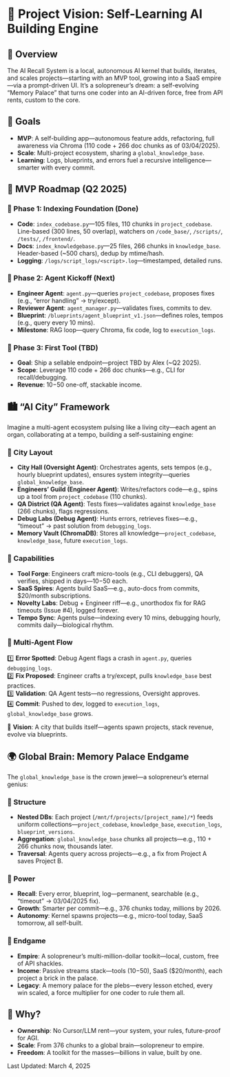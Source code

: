 # 🌌 Project Vision: Self-Learning AI Building Engine

## 🌟 Overview
The AI Recall System is a local, autonomous AI kernel that builds, iterates, and scales projects—starting with an MVP tool, growing into a SaaS empire—via a prompt-driven UI. It’s a solopreneur’s dream: a self-evolving “Memory Palace” that turns one coder into an AI-driven force, free from API rents, custom to the core.

## 🎯 Goals
- **MVP**: A self-building app—autonomous feature adds, refactoring, full awareness via Chroma (110 code + 266 doc chunks as of 03/04/2025).
- **Scale**: Multi-project ecosystem, sharing a `global_knowledge_base`.
- **Learning**: Logs, blueprints, and errors fuel a recursive intelligence—smarter with every commit.

## 🚀 MVP Roadmap (Q2 2025)
### 📌 Phase 1: Indexing Foundation (Done)
- **Code**: `index_codebase.py`—105 files, 110 chunks in `project_codebase`. Line-based (300 lines, 50 overlap), watchers on `/code_base/`, `/scripts/`, `/tests/`, `/frontend/`.
- **Docs**: `index_knowledgebase.py`—25 files, 266 chunks in `knowledge_base`. Header-based (~500 chars), dedup by mtime/hash.
- **Logging**: `/logs/script_logs/<script>.log`—timestamped, detailed runs.

### 📌 Phase 2: Agent Kickoff (Next)
- **Engineer Agent**: `agent.py`—queries `project_codebase`, proposes fixes (e.g., “error handling” → try/except).
- **Reviewer Agent**: `agent_manager.py`—validates fixes, commits to dev.
- **Blueprint**: `/blueprints/agent_blueprint_v1.json`—defines roles, tempos (e.g., query every 10 mins).
- **Milestone**: RAG loop—query Chroma, fix code, log to `execution_logs`.

### 📌 Phase 3: First Tool (TBD)
- **Goal**: Ship a sellable endpoint—project TBD by Alex (~Q2 2025).
- **Scope**: Leverage 110 code + 266 doc chunks—e.g., CLI for recall/debugging.
- **Revenue**: $10-$50 one-off, stackable income.

## 🏙️ “AI City” Framework
Imagine a multi-agent ecosystem pulsing like a living city—each agent an organ, collaborating at a tempo, building a self-sustaining engine:

### 📌 City Layout
- **City Hall (Oversight Agent)**: Orchestrates agents, sets tempos (e.g., hourly blueprint updates), ensures system integrity—queries `global_knowledge_base`.
- **Engineers’ Guild (Engineer Agent)**: Writes/refactors code—e.g., spins up a tool from `project_codebase` (110 chunks).
- **QA District (QA Agent)**: Tests fixes—validates against `knowledge_base` (266 chunks), flags regressions.
- **Debug Labs (Debug Agent)**: Hunts errors, retrieves fixes—e.g., “timeout” → past solution from `debugging_logs`.
- **Memory Vault (ChromaDB)**: Stores all knowledge—`project_codebase`, `knowledge_base`, future `execution_logs`.

### 📌 Capabilities
- **Tool Forge**: Engineers craft micro-tools (e.g., CLI debuggers), QA verifies, shipped in days—$10-$50 each.
- **SaaS Spires**: Agents build SaaS—e.g., auto-docs from commits, $20/month subscriptions.
- **Novelty Labs**: Debug + Engineer riff—e.g., unorthodox fix for RAG timeouts (Issue #4), logged forever.
- **Tempo Sync**: Agents pulse—indexing every 10 mins, debugging hourly, commits daily—biological rhythm.

### 📌 Multi-Agent Flow
1️⃣ **Error Spotted**: Debug Agent flags a crash in `agent.py`, queries `debugging_logs`.  
2️⃣ **Fix Proposed**: Engineer crafts a try/except, pulls `knowledge_base` best practices.  
3️⃣ **Validation**: QA Agent tests—no regressions, Oversight approves.  
4️⃣ **Commit**: Pushed to dev, logged to `execution_logs`, `global_knowledge_base` grows.  

🚀 **Vision**: A city that builds itself—agents spawn projects, stack revenue, evolve via blueprints.

## 🌍 Global Brain: Memory Palace Endgame
The `global_knowledge_base` is the crown jewel—a solopreneur’s eternal genius:  

### 📌 Structure
- **Nested DBs**: Each project (`/mnt/f/projects/[project_name]/*`) feeds uniform collections—`project_codebase`, `knowledge_base`, `execution_logs`, `blueprint_versions`.
- **Aggregation**: `global_knowledge_base` chunks all projects—e.g., 110 + 266 chunks now, thousands later.
- **Traversal**: Agents query across projects—e.g., a fix from Project A saves Project B.

### 📌 Power
- **Recall**: Every error, blueprint, log—permanent, searchable (e.g., “timeout” → 03/04/2025 fix).
- **Growth**: Smarter per commit—e.g., 376 chunks today, millions by 2026.
- **Autonomy**: Kernel spawns projects—e.g., micro-tool today, SaaS tomorrow, all self-built.

### 📌 Endgame
- **Empire**: A solopreneur’s multi-million-dollar toolkit—local, custom, free of API shackles.  
- **Income**: Passive streams stack—tools ($10-$50), SaaS ($20/month), each project a brick in the palace.  
- **Legacy**: A memory palace for the plebs—every lesson etched, every win scaled, a force multiplier for one coder to rule them all.

## 🌱 Why?
- **Ownership**: No Cursor/LLM rent—your system, your rules, future-proof for AGI.
- **Scale**: From 376 chunks to a global brain—solopreneur to empire.
- **Freedom**: A toolkit for the masses—billions in value, built by one.

Last Updated: March 4, 2025